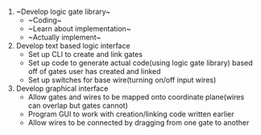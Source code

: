 1. ~Develop logic gate library~
    * ~Coding~
    * ~Learn about implementation~
    * ~Actually implement~
2. Develop text based logic interface
    * Set up CLI to create and link gates
    * Set up code to generate actual code(using logic gate library) based off of gates user has created and linked
    * Set up switches for base wire(turning on/off input wires)
3. Develop graphical interface
    * Allow gates and wires to be mapped onto coordinate plane(wires can overlap but gates cannot)
    * Program GUI to work with creation/linking code written earlier
    * Allow wires to be connected by dragging from one gate to another
